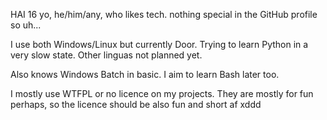 HAI
16 yo, he/him/any, who likes tech.
nothing special in the GitHub profile so uh...

I use both Windows/Linux but currently Door.
Trying to learn Python in a very slow state. Other linguas not planned yet.

Also knows Windows Batch in basic. I aim to learn Bash later too.

I mostly use WTFPL or no licence on my projects. They are mostly for fun perhaps, so the licence should be also fun and short af xddd
